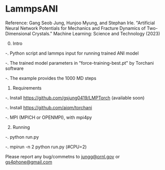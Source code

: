 # LammpsANI

Reference: Gang Seob Jung, Hunjoo Myung, and Stephan Irle. "Artificial Neural Network Potentials for Mechanics and Fracture Dynamics of Two-Dimensional Crystals." Machine Learning: Science and Technology (2023)

0. Intro

 -. Python script and lammps input for running trained ANI model

 -. The trained model parameters in "force-training-best.pt" by Torchani software

 -. The example provides the 1000 MD steps

1. Requirements

 -. Install https://github.com/gsjung0419/LMPTorch (available soon)
 
 -. Install https://github.com/aiqm/torchani
 
 -. MPI (MPICH or OPENMPI), with mpi4py

2. Running 

 -. python run.py

 -. mpirun -n 2 python run.py (#CPU=2)


Please report any bug/commetns to jungg@ornl.gov or gs4phone@gmail.com
